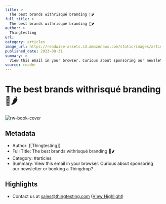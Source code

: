 ```yaml
---
title: >
  The best brands withrisqué branding 👀🌶️
full_title: >
  The best brands withrisqué branding 👀🌶️
author: >
  Thingtesting
url: 
category: articles
image_url: https://readwise-assets.s3.amazonaws.com/static/images/article0.00998d930354.png
published_date: 2023-08-31
summary: >
  View this email in your browser. Curious about sponsoring our newsletter or booking a Thingdrop?
source: reader
---
```

# The best brands withrisqué branding 👀🌶️

![rw-book-cover](https://readwise-assets.s3.amazonaws.com/static/images/article0.00998d930354.png)

## Metadata
- Author: [[Thingtesting]]
- Full Title: The best brands withrisqué branding 👀🌶️
- Category: #articles
- Summary: View this email in your browser. Curious about sponsoring our newsletter or booking a Thingdrop?

## Highlights
- Contact us at sales@thingtesting.com ([View Highlight](https://read.readwise.io/read/01h98aqaayjjpnxe6nee1wbeg9))


